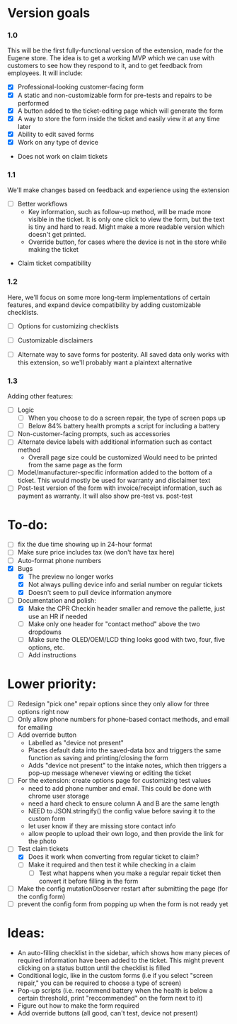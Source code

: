 # Version goals
### 1.0
This will be the first fully-functional version of the extension, made for the Eugene store.
The idea is to get a working MVP which we can use with customers to see how they respond to it, and to get feedback from employees. 
It will include:
- [x] Professional-looking customer-facing form
- [x] A static and non-customizable form for pre-tests and repairs to be performed
- [x] A button added to the ticket-editing page which will generate the form
- [x] A way to store the form inside the ticket and easily view it at any time later
- [x] Ability to edit saved forms
- [x] Work on any type of device
- Does not work on claim tickets

### 1.1
We'll make changes based on feedback and experience using the extension
- [ ] Better workflows
    - Key information, such as follow-up method, will be made more visible in the ticket. It is only one click to view the form, but the text is tiny and hard to read. Might make a more readable version which doesn't get printed.
    - Override button, for cases where the device is not in the store while making the ticket
- Claim ticket compatibility

### 1.2 
Here, we'll focus on some more long-term implementations of certain features, and expand device compatibility by adding customizable checklists.
- [ ] Options for customizing checklists 
- [ ] Customizable disclaimers
- [ ] Alternate way to save forms for posterity. All saved data only works with this extension, so we'll probably want a plaintext alternative


### 1.3
Adding other features:
- [ ] Logic
    - [ ] When you choose to do a screen repair, the type of screen pops up
    - [ ] Below 84% battery health prompts a script for including a battery
- [ ] Non-customer-facing prompts, such as accessories
- [ ] Alternate device labels with additional information such as contact method
    - Overall page size could be customized
    Would need to be printed from the same page as the form
- [ ] Model/manufacturer-specific information added to the bottom of a ticket. This would mostly be used for warranty and disclaimer text
- [ ] Post-test version of the form with invoice/receipt information, such as payment as warranty. It will also show pre-test vs. post-test

# To-do:
- [ ] fix the due time showing up in 24-hour format
- [ ] Make sure price includes tax (we don't have tax here)
- [ ] Auto-format phone numbers
- [x] Bugs
    - [x] The preview no longer works
    - [x] Not always pulling device info and serial number on regular tickets
    - [x] Doesn't seem to pull device information anymore
- [ ] Documentation and polish:
    - [x] Make the CPR Checkin header smaller and remove the pallette, just use an HR if needed
    - [ ] Make only one header for "contact method" above the two dropdowns
    - [ ] Make sure the OLED/OEM/LCD thing looks good with two, four, five options, etc.
    - [ ] Add instructions

# Lower priority:
- [ ] Redesign "pick one" repair options since they only allow for three options right now
- [ ] Only allow phone numbers for phone-based contact methods, and email for emailing
- [ ] Add override button
    - Labelled as "device not present"
    - Places default data into the saved-data box and triggers the same function as saving and printing/closing the form
    - Adds "device not present" to the intake notes, which then triggers a pop-up message whenever viewing or editing the ticket
- [ ] For the extension: create options page for customizing test values
    - need to add phone number and email. This could be done with chrome user storage
    - need a hard check to ensure column A and B are the same length
    - NEED to JSON.stringify() the config value before saving it to the custom form
    - let user know if they are missing store contact info
    - allow people to upload their own logo, and then provide the link for the photo
- [ ] Test claim tickets
    - [x] Does it work when converting from regular ticket to claim?
    - [ ] Make it required and then test it while checking in a claim
        - [ ] Test what happens when you make a regular repair ticket then convert it before filling in the form
- [ ] Make the config mutationObserver restart after submitting the page (for the config form)
- [ ] prevent the config form from popping up when the form is not ready yet
# Ideas:
- An auto-filling checklist in the sidebar, which shows how many pieces of required information have been added to the ticket. This might prevent clicking on a status button until the checklist is filled
- Conditional logic, like in the custom forms (i.e if you select "screen repair," you can be required to choose a type of screen)
- Pop-up scripts (i.e. recommend battery when the health is below a certain threshold, print "reccommended" on the form next to it)
- Figure out how to make the form required
- Add override buttons (all good, can't test, device not present)





